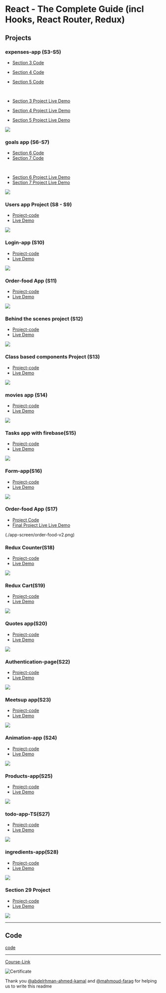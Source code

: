# React - The Complete Guide (incl Hooks, React Router, Redux)

## Projects

### expenses-app (S3-S5)

- [Section 3 Code](./Projects/Expenses-app/S03-project)
- [Section 4 Code](./Projects/Expenses-app/S04-project/)
- [Section 5 Code](./Projects/Expenses-app/S05-project/)

  <br/>

- [Section 3 Project Live Demo](https://expenses-app-v1.netlify.app/)
- [Section 4 Project Live Demo](https://expenses-app-v2.netlify.app/)
- [Section 5 Project Live Demo](https://expenses-app-v3.netlify.app/)

<div align="left">
  <img src="./app-screen/expenses-app.png"
</div>

<!-- ![Screenshot](./app-screen/expenses-app.png) -->

### goals app (S6-S7)

- [Section 6 Code](./Projects/goals-app/S06-project/)
- [Section 7 Code](./Projects/goals-app/S07-project/)

<br/>

- [Section 6 Project Live Demo](https://goals-app-v1.netlify.app)
- [Section 7 Project Live Demo](https://goals-app-v2.netlify.app)
<div align="left">
  <img src="./app-screen/goals-app.png">
  </div>

### Users app Project (S8 - S9)

- [Project-code](./Projects/section-8-9-project)
- [Live Demo](https://users-app5.netlify.app/)
<div align="left">
  <img src="./app-screen/users-app.png">
  </div>

### Login-app (S10)

- [Project-code](./Projects/Login-app-s10/)
- [Live Demo](https://login-app-5.netlify.app/)
<div align="left">
  <img src="./app-screen/login-app.png">
  </div>

### Order-food App (S11)

- [Project-code](./Projects/order-food-app/S11-project/)
- [Live Demo](https://order-app-v1.netlify.app/)
<div align="left">
  <img src="./app-screen/order-food-v1.png">
  </div>

### Behind the scenes project (S12)

- [Project-code](./Projects/S12-project)
- [Live Demo](https://behind-the-scenes.netlify.app/)
<div align="left">
  <img src="./app-screen/behind-scenes.png">
  </div>

### Class based components Project (S13)

- [Project-code](./Projects/S13-project)
- [Live Demo](https://class-component.netlify.app/)
<div align="left">
  <img src="./app-screen/calss-cmp.png">
  </div>

### movies app (S14)

- [Project-code](./Projects/movies-app)
- [Live Demo](https://movies-app-5.netlify.app/)
<div align="left">
  <img src="./app-screen/movies-app.png">
  </div>

### Tasks app with firebase(S15)

- [Project-code](./Projects/task-app-firbase/)
- [Live Demo](https://task-app-5.netlify.app/)
<div align="left">
  <img src="./app-screen/task-app.png">
  </div>

### Form-app(S16)

- [Project-code](./Projects/form-app)
- [Live Demo](https://form-app-5.netlify.app/)
<div align="left">
  <img src="./app-screen/form-app.png">
  </div>

### Order-food App (S17)

- [Project Code](./Projects/order-food-app/S17-project/)
- [Final Project Live Live Demo](https://order-app-v2.netlify.app/)
<div align="left">
  <img src="">
  </div>
  (./app-screen/order-food-v2.png)

### Redux Counter(S18)

- [Project-code](./Projects/redux-counter)
- [Live Demo](https://redux-counter-5.netlify.app/)
<div align="left">
  <img src="./app-screen/redux-counter.png">
  </div>

### Redux Cart(S19)

- [Project-code](./Projects/redux-cart)
- [Live Demo](https://redux-cart-5.netlify.app/)
<div align="left">
  <img src="./app-screen/redux-cart-app.png">
  </div>

### Quotes app(S20)

- [Project-code](./Projects/quotes-app)
- [Live Demo](https://quotes-app-5.netlify.app/quotes)
<div align="left">
  <img src="./app-screen/quotes-app.png">
  </div>

### Authentication-page(S22)

- [Project-code](./Projects/Authentication-page)
- [Live Demo](https://authentication-page-5.netlify.app/)
<div align="left">
  <img src="./app-screen/auth-app.png">
  </div>

### Meetsup app(S23)

- [Project-code](./Projects/meetsup-app)
- [Live Demo](https://nextjs-c793fgd1l-youssef548.vercel.app/)
<div align="left">
  <img src="./app-screen/meetups-app-v1.png">
  </div>

### Animation-app (S24)

- [Project-code](./Projects/animation-app)
- [Live Demo](https://animation-app-5.netlify.app/)
<div align="left">
  <img src="./app-screen/animation-app.png">
  </div>

### Products-app(S25)

- [Project-code](./Projects/Products-app)
- [Live Demo](https://products-app-5.netlify.app/)
<div align="left">
  <img src="./app-screen/product-app.png">
  </div>

### todo-app-TS(S27)

- [Project-code](./Projects/todo-app-TS)
- [Live Demo](https://todo-ts-app-5.netlify.app/)
<div align="left">
  <img src="./app-screen/todo-app-ts.png">
  </div>

### ingredients-app(S28)

- [Project-code](./Projects/ingredients-app/)
- [Live Demo](https://ingredient-app-5.netlify.app/)
<div align="left">
  <img src="./app-screen/ingredient-app.png">
  </div>

### Section 29 Project

- [Project-code](./Projects/Section-29/)
- [Live Demo](https://meetups-v2.netlify.app/)
<div align="left">
  <img src="./app-screen/meetups-app-v2.png">
  </div>

---

## Code

[code](Code)

---

[Course-Link](https://www.udemy.com/course/react-the-complete-guide-incl-redux/)<br>

![Certificate](https://udemy-certificate.s3.amazonaws.com/image/UC-b623415c-a811-404a-be01-fffb614f1bf9.jpg?v=1660585350000)
<br>

Thank you [@abdelrhman-ahmed-kamal](https://github.com/Abdelrhman-ahmed-kamal) and [@mahmoud-farag](https://github.com/mahmoud-farag) for helping us to write this readme
